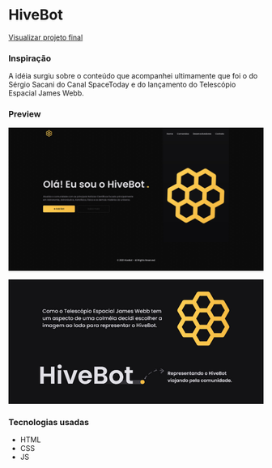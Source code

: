 # HiveBot
[Visualizar projeto final](https://malcoon.github.io/Hive-Bot/index.html)

### Inspiração
A idéia surgiu sobre o conteúdo que acompanhei ultimamente que foi o do Sérgio Sacani do Canal SpaceToday e do 
lançamento do Telescópio Espacial James Webb. 

### Preview
![](assets/imgs/preview.jpg)

![](assets/imgs/examples.jpg)

### Tecnologias usadas
* HTML
* CSS
* JS
